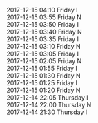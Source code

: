 2017-12-15 04:10 Friday  I  
2017-12-15 03:55 Friday  N  
2017-12-15 03:50 Friday  I  
2017-12-15 03:40 Friday  N  
2017-12-15 03:35 Friday  I  
2017-12-15 03:10 Friday  N  
2017-12-15 03:05 Friday  I  
2017-12-15 02:05 Friday  N  
2017-12-15 01:55 Friday  I  
2017-12-15 01:30 Friday  N  
2017-12-15 01:25 Friday  I  
2017-12-15 01:20 Friday  N  
2017-12-14 22:05 Thursday  I  
2017-12-14 22:00 Thursday  N  
2017-12-14 21:30 Thursday  I  

